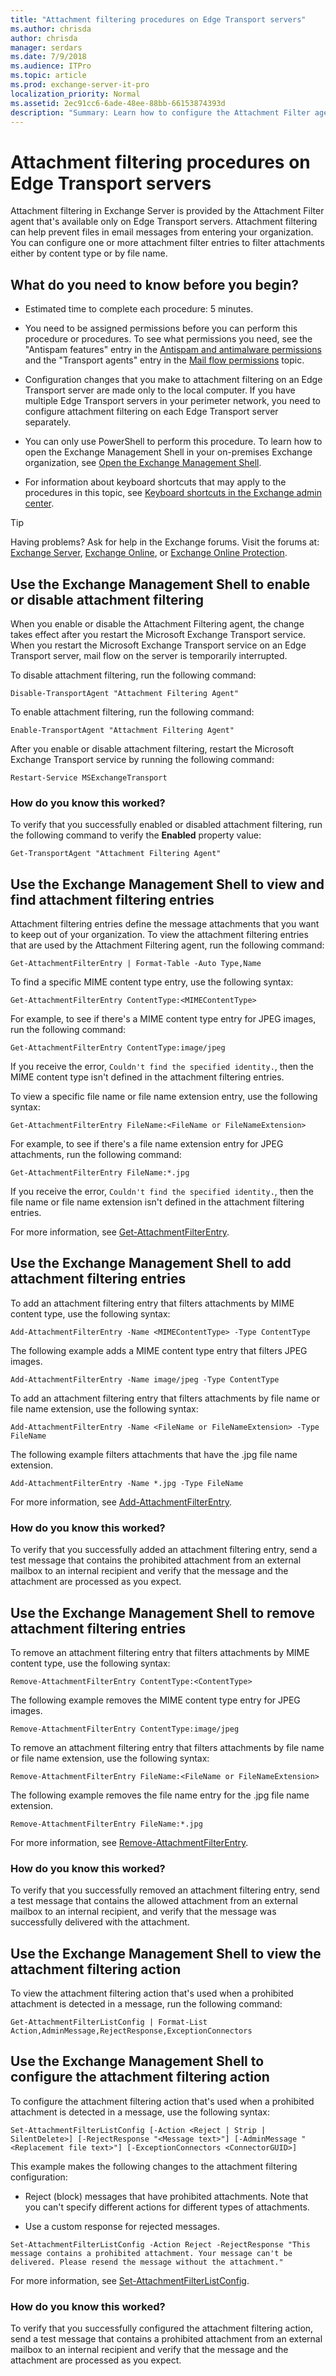 ```yaml
---
title: "Attachment filtering procedures on Edge Transport servers"
ms.author: chrisda
author: chrisda
manager: serdars
ms.date: 7/9/2018
ms.audience: ITPro
ms.topic: article
ms.prod: exchange-server-it-pro
localization_priority: Normal
ms.assetid: 2ec91cc6-6ade-48ee-88bb-66153874393d
description: "Summary: Learn how to configure the Attachment Filter agent in Exchange Server to enable or disable attachment filtering, define the attachments to block and the actions to take on the messages, and to view the attachment filtering settings."
---
```


# Attachment filtering procedures on Edge Transport servers

Attachment filtering in Exchange Server is provided by the Attachment Filter agent that's available only on Edge Transport servers. Attachment filtering can help prevent files in email messages from entering your organization. You can configure one or more attachment filter entries to filter attachments either by content type or by file name.

## What do you need to know before you begin?

- Estimated time to complete each procedure: 5 minutes.

- You need to be assigned permissions before you can perform this procedure or procedures. To see what permissions you need, see the "Antispam features" entry in the [Antispam and antimalware permissions](../../permissions/feature-permissions/antispam-and-antimalware-permissions.md) and the "Transport agents" entry in the [Mail flow permissions](../../permissions/feature-permissions/mail-flow-permissions.md) topic.

- Configuration changes that you make to attachment filtering on an Edge Transport server are made only to the local computer. If you have multiple Edge Transport servers in your perimeter network, you need to configure attachment filtering on each Edge Transport server separately.

- You can only use PowerShell to perform this procedure. To learn how to open the Exchange Management Shell in your on-premises Exchange organization, see [Open the Exchange Management Shell](https://docs.microsoft.com/powershell/exchange/exchange-server/open-the-exchange-management-shell).

- For information about keyboard shortcuts that may apply to the procedures in this topic, see [Keyboard shortcuts in the Exchange admin center](../../about-documentation/exchange-admin-center-keyboard-shortcuts.md).

> [!TIP]
> Having problems? Ask for help in the Exchange forums. Visit the forums at: [Exchange Server](https://go.microsoft.com/fwlink/p/?linkId=60612), [Exchange Online](https://go.microsoft.com/fwlink/p/?linkId=267542), or [Exchange Online Protection](https://go.microsoft.com/fwlink/p/?linkId=285351).

## Use the Exchange Management Shell to enable or disable attachment filtering

When you enable or disable the Attachment Filtering agent, the change takes effect after you restart the Microsoft Exchange Transport service. When you restart the Microsoft Exchange Transport service on an Edge Transport server, mail flow on the server is temporarily interrupted.

To disable attachment filtering, run the following command:

```
Disable-TransportAgent "Attachment Filtering Agent"
```

To enable attachment filtering, run the following command:

```
Enable-TransportAgent "Attachment Filtering Agent"
```

After you enable or disable attachment filtering, restart the Microsoft Exchange Transport service by running the following command:

```
Restart-Service MSExchangeTransport
```

### How do you know this worked?

To verify that you successfully enabled or disabled attachment filtering, run the following command to verify the **Enabled** property value: 

```
Get-TransportAgent "Attachment Filtering Agent"
```

## Use the Exchange Management Shell to view and find attachment filtering entries
<a name="ViewEntries"> </a>

Attachment filtering entries define the message attachments that you want to keep out of your organization. To view the attachment filtering entries that are used by the Attachment Filtering agent, run the following command:

```
Get-AttachmentFilterEntry | Format-Table -Auto Type,Name
```

To find a specific MIME content type entry, use the following syntax:

```
Get-AttachmentFilterEntry ContentType:<MIMEContentType>
```

For example, to see if there's a MIME content type entry for JPEG images, run the following command:

```
Get-AttachmentFilterEntry ContentType:image/jpeg
```

If you receive the error, `Couldn't find the specified identity.`, then the MIME content type isn't defined in the attachment filtering entries.

To view a specific file name or file name extension entry, use the following syntax:

```
Get-AttachmentFilterEntry FileName:<FileName or FileNameExtension>
```

For example, to see if there's a file name extension entry for JPEG attachments, run the following command:

```
Get-AttachmentFilterEntry FileName:*.jpg
```

If you receive the error, `Couldn't find the specified identity.`, then the file name or file name extension isn't defined in the attachment filtering entries.

For more information, see [Get-AttachmentFilterEntry](http://technet.microsoft.com/library/c181b910-b2a3-4e68-8a10-7bb3d2b92ddb.aspx).

## Use the Exchange Management Shell to add attachment filtering entries
<a name="ViewEntries"> </a>

To add an attachment filtering entry that filters attachments by MIME content type, use the following syntax:

```
Add-AttachmentFilterEntry -Name <MIMEContentType> -Type ContentType
```

The following example adds a MIME content type entry that filters JPEG images.

```
Add-AttachmentFilterEntry -Name image/jpeg -Type ContentType
```

To add an attachment filtering entry that filters attachments by file name or file name extension, use the following syntax:

```
Add-AttachmentFilterEntry -Name <FileName or FileNameExtension> -Type FileName
```

The following example filters attachments that have the .jpg file name extension.

```
Add-AttachmentFilterEntry -Name *.jpg -Type FileName
```

For more information, see [Add-AttachmentFilterEntry](http://technet.microsoft.com/library/9c9d35c8-2833-443f-ab50-c7232be4aba4.aspx).

### How do you know this worked?

To verify that you successfully added an attachment filtering entry, send a test message that contains the prohibited attachment from an external mailbox to an internal recipient and verify that the message and the attachment are processed as you expect.

## Use the Exchange Management Shell to remove attachment filtering entries
<a name="ViewEntries"> </a>

To remove an attachment filtering entry that filters attachments by MIME content type, use the following syntax:

```
Remove-AttachmentFilterEntry ContentType:<ContentType>
```

The following example removes the MIME content type entry for JPEG images.

```
Remove-AttachmentFilterEntry ContentType:image/jpeg
```

To remove an attachment filtering entry that filters attachments by file name or file name extension, use the following syntax:

```
Remove-AttachmentFilterEntry FileName:<FileName or FileNameExtension>
```

The following example removes the file name entry for the .jpg file name extension.

```
Remove-AttachmentFilterEntry FileName:*.jpg
```

For more information, see [Remove-AttachmentFilterEntry](http://technet.microsoft.com/library/80a97c84-2b7f-41a8-a1dd-acd791eeb8c4.aspx).

### How do you know this worked?

To verify that you successfully removed an attachment filtering entry, send a test message that contains the allowed attachment from an external mailbox to an internal recipient, and verify that the message was successfully delivered with the attachment.

## Use the Exchange Management Shell to view the attachment filtering action
<a name="ViewEntries"> </a>

To view the attachment filtering action that's used when a prohibited attachment is detected in a message, run the following command:

```
Get-AttachmentFilterListConfig | Format-List Action,AdminMessage,RejectResponse,ExceptionConnectors
```

## Use the Exchange Management Shell to configure the attachment filtering action
<a name="ViewEntries"> </a>

To configure the attachment filtering action that's used when a prohibited attachment is detected in a message, use the following syntax:

```
Set-AttachmentFilterListConfig [-Action <Reject | Strip | SilentDelete>] [-RejectResponse "<Message text>"] [-AdminMessage "<Replacement file text>"] [-ExceptionConnectors <ConnectorGUID>]
```

This example makes the following changes to the attachment filtering configuration:

- Reject (block) messages that have prohibited attachments. Note that you can't specify different actions for different types of attachments.

- Use a custom response for rejected messages.

```
Set-AttachmentFilterListConfig -Action Reject -RejectResponse "This message contains a prohibited attachment. Your message can't be delivered. Please resend the message without the attachment."
```

For more information, see [Set-AttachmentFilterListConfig](http://technet.microsoft.com/library/7c4796fc-54f3-407e-b11d-c51f10682dc3.aspx).

### How do you know this worked?

To verify that you successfully configured the attachment filtering action, send a test message that contains a prohibited attachment from an external mailbox to an internal recipient and verify that the message and the attachment are processed as you expect.


